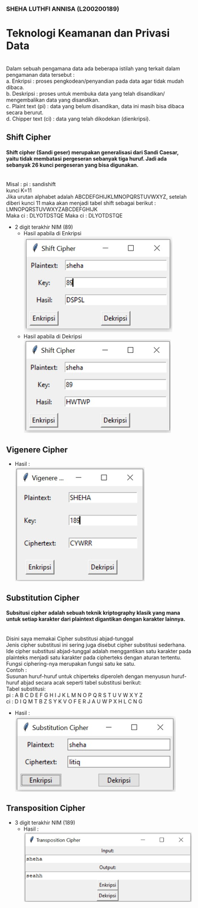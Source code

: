 ### SHEHA LUTHFI ANNISA (L200200189)
# Teknologi Keamanan dan Privasi Data
<br>Dalam sebuah pengamana data ada beberapa istilah yang terkait dalam pengamanan data tersebut :
<br>a. Enkripsi : proses pengkodean/penyandian pada data agar tidak mudah dibaca.
<br>b. Deskripsi : proses untuk membuka data yang telah disandikan/ mengembalikan data yang disandikan.
<br>c. Plaint text (pi) : data yang belum disandikan, data ini masih bisa dibaca secara berurut.
<br>d. Chipper text (ci) : data yang telah dikodekan (dienkripsi).

## Shift Cipher
#### Shift cipher (Sandi geser) merupakan generalisasi dari Sandi Caesar, yaitu tidak membatasi pergeseran sebanyak tiga huruf. Jadi ada sebanyak 26 kunci pergeseran yang bisa digunakan.
<br>Misal : pi : sandishift
<br>kunci K=11
<br>Jika urutan alphabet adalah ABCDEFGHIJKLMNOPQRSTUVWXYZ, setelah diberi kunci 11 maka akan menjadi tabel shift sebagai berikut :
<br>LMNOPQRSTUVWXYZABCDEFGHIJK
<br>Maka ci : DLYOTDSTQE
Maka ci : DLYOTDSTQE
- 2 digit terakhir NIM (89)
  - Hasil apabila di Enkripsi
<br>![shiftcipher1](1.jpg)
  - Hasil apabila di Dekripsi
<br>![shiftcipher2](2.jpg)

## Vigenere Cipher
- Hasil :
<br>![vigenerecipher](3.jpg)

## Substitution Cipher
#### Subsitusi cipher adalah sebuah teknik kriptography klasik yang mana untuk setiap karakter dari plaintext digantikan dengan karakter lainnya.
<br> Disini saya memakai Cipher substitusi abjad-tunggal
<br>Jenis cipher substitusi ini sering juga disebut cipher substitusi sederhana. Ide cipher substitusi abjad-tunggal adalah menggantikan satu karakter pada plainteks menjadi satu karakter pada cipherteks dengan aturan tertentu. Fungsi ciphering-nya merupakan fungsi satu ke satu.
<br>Contoh :
<br>Susunan huruf-huruf untuk chiperteks diperoleh dengan menyusun huruf-huruf abjad secara acak seperti tabel substitusi berikut:
<br>Tabel substitusi:
<br>pi : A B C D E F G H I J K L M N O P Q R S T U V W X Y Z
<br>ci : D I Q M T B Z S Y K V O F E R J A U W P X H L C N G
- Hasil :
<br> ![SubsCipher](4.jpg)

## Transposition Cipher
- 3 digit terakhir NIM (189)
  - Hasil :
  <br>![TransCipher](5.jpg)
